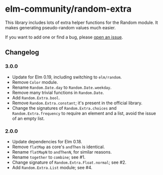 # elm-community/random-extra
This library includes lots of extra helper functions for the Random module. It makes generating pseudo-random values much easier.

If you want to add one or find a bug, please [open an issue](https://github.com/elm-community/random-extra/issues/new).

## Changelog
### 3.0.0
* Update for Elm 0.19, including switching to `elm/random`.
* Remove `Color` module.
* Rename `Random.Date.day` to `Random.Date.weekday`.
* Remove many trivial functions in `Random.Date`.
* Add `Random.Extra.bool`.
* Remove `Random.Extra.constant`; it's present in the official library.
* Change the signatures of `Random.Extra.choices` and `Random.Extra.frequency` to require an element and a list, avoid the issue of an empty list.


### 2.0.0
* Update dependencies for Elm 0.18.
* Remove `flatMap` as core's `andThen` is identical.
* Rename `flatMapN` to `andThenN`, for similar reasons.
* Rename `together` to `combine`; see #1.
* Change signature of `Random.Extra.Float.normal`; see #2.
* Add `Random.Extra.List` module; see #4.
